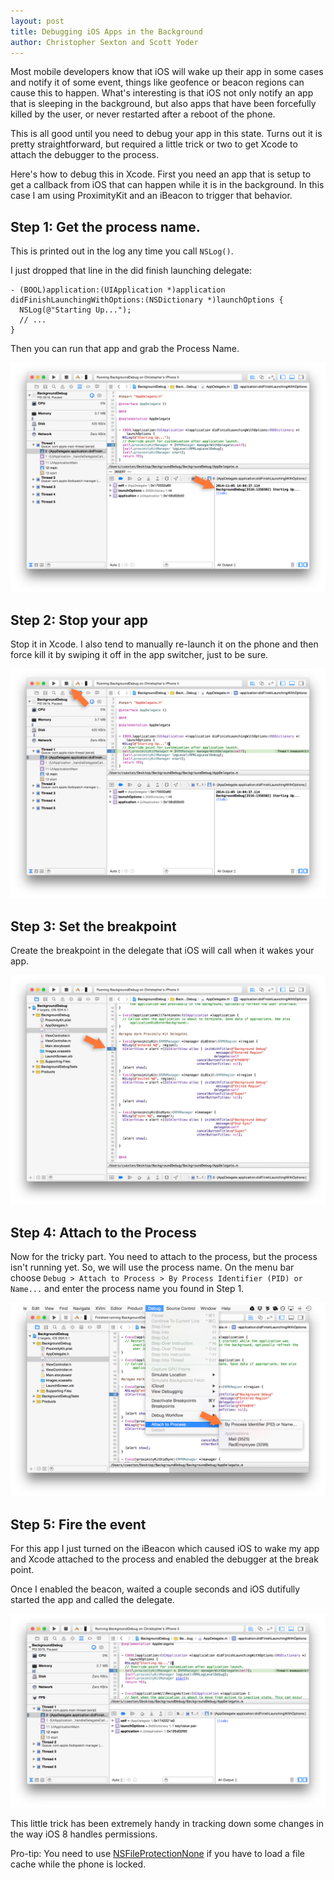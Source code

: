 ```yaml
---
layout: post
title: Debugging iOS Apps in the Background
author: Christopher Sexton and Scott Yoder
---
```


Most mobile developers know that iOS will wake up their app in some cases and notify it of some event, things like geofence or beacon regions can cause this to happen. What's interesting is that iOS not only notify an app that is sleeping in the background, but also apps that have been forcefully killed by the user, or never restarted after a reboot of the phone.

This is all good until you need to debug your app in this state. Turns out it is pretty straightforward, but required a little trick or two to get Xcode to attach the debugger to the process.

Here's how to debug this in Xcode. First you need an app that is setup to get a callback from iOS that can happen while it is in the background. In this case I am using ProximityKit and an iBeacon to trigger that behavior.

## Step 1: Get the process name.

This is printed out in the log any time you call `NSLog()`.

I just dropped that line in the did finish launching delegate:

```
- (BOOL)application:(UIApplication *)application didFinishLaunchingWithOptions:(NSDictionary *)launchOptions {
  NSLog(@"Starting Up...");
  // ...
}
```

Then you can run that app and grab the Process Name.

![Grab the app name from the log](/img/background-debug-1-grab-app-name-from-log.png)

## Step 2: Stop your app

Stop it in Xcode. I also tend to manually re-launch it on the phone and then force kill it by swiping it off in the app switcher, just to be sure.

![stop the app](/img/background-debug-2-stop-the-app.png)

## Step 3: Set the breakpoint

Create the breakpoint in the delegate that iOS will call when it wakes your app.

![set breakpoint](/img/background-debug-3-set-breakpoint-in-background-method.png)


## Step 4: Attach to the Process

Now for the tricky part. You need to attach to the process, but the process isn't running yet. So, we will use the process name. On the menu bar choose `Debug > Attach to Process > By Process Identifier (PID) or Name...` and enter the process name you found in Step 1.

![attach to process](/img/background-debug-4-attach-to-process.png)

## Step 5: Fire the event

For this app I just turned on the iBeacon which caused iOS to wake my app and Xcode attached to the process and enabled the debugger at the break point.

Once I enabled the beacon, waited a couple seconds and iOS dutifully started the app and called the delegate.

![breakpoint hit](/img/background-debug-5-hit-breakpoint-after-launching.png)

This little trick has been extremely handy in tracking down some changes in the way iOS 8 handles permissions.

Pro-tip: You need to use [NSFileProtectionNone](https://developer.apple.com/library/ios/documentation/Cocoa/Reference/Foundation/Classes/NSFileManager_Class/index.html#//apple_ref/swift/data/NSFileProtectionNone) if you have to load a file cache while the phone is locked.



